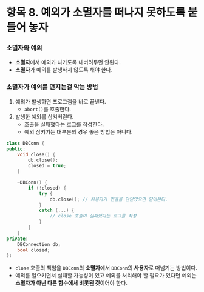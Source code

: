 # 항목 8. 예외가 소멸자를 떠나지 못하도록 붙들어 놓자
### 소멸자와 예외
- **소멸자**에서 예외가 나가도록 내버려두면 안된다.
- **소멸자**가 예외를 발생하지 않도록 해야 한다.

### 소멸자가 예외를 던지는걸 막는 방법
1. 예외가 발생하면 프로그램을 바로 끝낸다.
    - `abort()`를 호출한다.
2. 발생한 예외를 삼켜버린다.
    - 호출을 실패했다는 로그를 작성한다.
    - 예외 삼키기는 대부분의 경우 좋은 방법은 아니다.

```cpp
class DBConn {
public:
    void close() {
        db.close();
        closed = true;
    }

    ~DBConn() {
        if (!closed) {
            try {
                db.close(); // 사용자가 연결을 안닫았으면 닫아본다.
            }
            catch (...) {
                // close 호출이 실패했다는 로그를 작성
            }
        }
    }
private:
    DBConnection db;
    bool closed;
};
```
- `close` 호출의 책임을 `DBConn`의 **소멸자**에서 `DBConn`의 **사용자**로 떠넘기는 방법이다.
- 예외를 일으키면서 실패할 가능성이 있고 예외를 처리해야 할 필요가 있다면 예외는 **소멸자가 아닌 다른 함수에서 비롯된 것**이어야 한다.